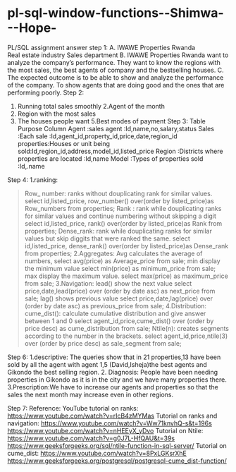# pl-sql-window-functions--Shimwa---Hope-
PL/SQL assignment answer
step 1:
A. IWAWE Properties Rwanda  
Real estate industry 
Sales department
B.
IWAWE Properties Rwanda want to analyze the company’s performance. They want to know the regions with the most sales, the best agents of company and the bestselling houses.
C.
The expected outcome is to be able to show and analyze the performance of the company. To show agents that are doing good and the ones that are performing poorly.
Step  2:
1. Running total sales smoothly
2.Agent of the month
3. Region with the most sales
4. The houses people want
5.Best modes of payment
Step 3:
Table	Purpose	Column
Agent :sales agent	:Id,name,no,salary,status
Sales	:Each sale	:Id,agent_id,property_id,price,date,region_id
properties:Houses or unit being sold:Id,region_id,address,model_id,listed_price
Region	:Districts where properties are located	:Id,name
Model	:Types of properties sold	:Id,.name

Step 4:
1.ranking:
>Row_ number: ranks without douplicating rank for similar values.
select id,listed_price, row_number() over(order by listed_price)as Row_numbers from properties;
>Rank : rank while douplicating ranks for similar values and continue numbering without skipping a digit
select id,listed_price, rank() over(order by listed_price)as Rank from properties;
>Dense_rank: rank while douplicating ranks for similar values but skip diggits that were ranked the same. 
select id,listed_price, dense_rank() over(order by listed_price)as Dense_rank from properties;
2.Aggregates:
>Avg calculates the average of numbers,
select avg(price) as Average_price from sale;
>min display the minimum value
select min(price) as minimum_price from sale;
>max display the maximum value.
select max(price) as maximum_price from sale;
3.Navigation:
>lead() show the next value 
select price,date,lead(price) over (order by date asc) as next_price from sale;
>lag() shows previous value
select price,date,lag(price) over (order by date asc) as previous_price from sale;
4.Distribution:
>cume_dist(): calculate cumulative distribution and give answer between 1 and 0
select agent_id,price,cume_dist() over (order by price desc) as cume_distribution from sale;
>Ntile(n): creates segments according to the number in the brackets.
select agent_id,price,ntile(3) over (order by price desc) as sale_segment from sale;

Step 6:
1.descriptive: The queries show that in 21 properties,13 have been sold by all the agent with agent 1,5 (David,Isheja)the best agents and Gikondo the best selling region.
2. Diagnosis: People have been needing properties in Gikondo as it is in the city and we have many properties there.
3.Prescription:We have to increase our agents and properties so that the sales the next month  may increase even in other regions.

Step 7:
Reference:
YouTube tutorial on ranks: https://www.youtube.com/watch?v=rIcB4zMYMas
Tutorial on ranks and navigation: https://www.youtube.com/watch?v=Ww71knvhQ-s&t=196s
https://www.youtube.com/watch?v=nHEEyX_yDvo
Tutorial on Ntile: https://www.youtube.com/watch?v=g0J7L-HfQAU&t=39s
https://www.geeksforgeeks.org/sql/ntile-function-in-sql-server/
Tutorial on cume_dist: https://www.youtube.com/watch?v=8PxLGKsrXhE
https://www.geeksforgeeks.org/postgresql/postgresql-cume_dist-function/



